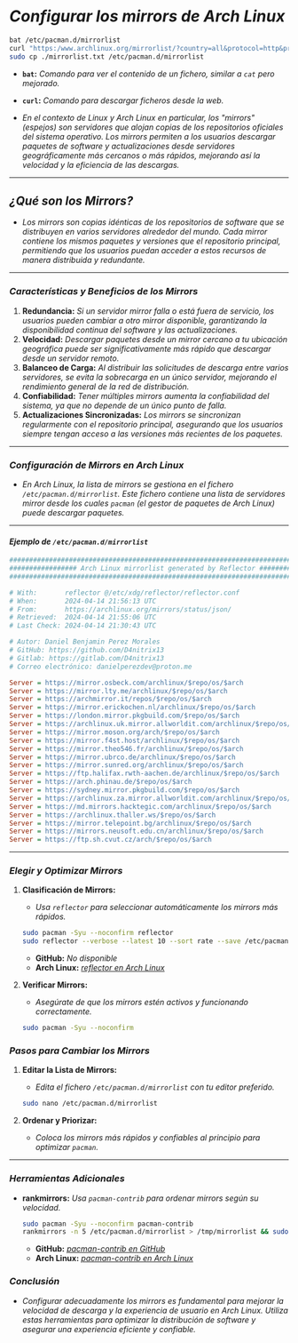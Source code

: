 <!-- Autor: Daniel Benjamin Perez Morales -->
<!-- GitHub: https://github.com/D4nitrix13 -->
<!-- Gitlab: https://gitlab.com/D4nitrix13 -->
<!-- Correo electrónico: danielperezdev@proton.me -->

# ***Configurar los mirrors de Arch Linux***

```bash
bat /etc/pacman.d/mirrorlist
curl "https:/www.archlinux.org/mirrorlist/?country=all&protocol=http&protocol=https&ip_version=4" -o mirrorlist.txt
sudo cp ./mirrorlist.txt /etc/pacman.d/mirrorlist
```

- **`bat`:** *Comando para ver el contenido de un fichero, similar a `cat` pero mejorado.*
- **`curl`:** *Comando para descargar ficheros desde la web.*

- *En el contexto de Linux y Arch Linux en particular, los "mirrors" (espejos) son servidores que alojan copias de los repositorios oficiales del sistema operativo. Los mirrors permiten a los usuarios descargar paquetes de software y actualizaciones desde servidores geográficamente más cercanos o más rápidos, mejorando así la velocidad y la eficiencia de las descargas.*

---

## ***¿Qué son los Mirrors?***

- *Los mirrors son copias idénticas de los repositorios de software que se distribuyen en varios servidores alrededor del mundo. Cada mirror contiene los mismos paquetes y versiones que el repositorio principal, permitiendo que los usuarios puedan acceder a estos recursos de manera distribuida y redundante.*

---

### ***Características y Beneficios de los Mirrors***

1. **Redundancia:** *Si un servidor mirror falla o está fuera de servicio, los usuarios pueden cambiar a otro mirror disponible, garantizando la disponibilidad continua del software y las actualizaciones.*
2. **Velocidad:** *Descargar paquetes desde un mirror cercano a tu ubicación geográfica puede ser significativamente más rápido que descargar desde un servidor remoto.*
3. **Balanceo de Carga:** *Al distribuir las solicitudes de descarga entre varios servidores, se evita la sobrecarga en un único servidor, mejorando el rendimiento general de la red de distribución.*
4. **Confiabilidad:** *Tener múltiples mirrors aumenta la confiabilidad del sistema, ya que no depende de un único punto de falla.*
5. **Actualizaciones Sincronizadas:** *Los mirrors se sincronizan regularmente con el repositorio principal, asegurando que los usuarios siempre tengan acceso a las versiones más recientes de los paquetes.*

---

### ***Configuración de Mirrors en Arch Linux***

- *En Arch Linux, la lista de mirrors se gestiona en el fichero `/etc/pacman.d/mirrorlist`. Este fichero contiene una lista de servidores mirror desde los cuales `pacman` (el gestor de paquetes de Arch Linux) puede descargar paquetes.*

---

#### ***Ejemplo de `/etc/pacman.d/mirrorlist`***

```ini
################################################################################
################# Arch Linux mirrorlist generated by Reflector #################
################################################################################

# With:       reflector @/etc/xdg/reflector/reflector.conf
# When:       2024-04-14 21:56:13 UTC
# From:       https://archlinux.org/mirrors/status/json/
# Retrieved:  2024-04-14 21:55:06 UTC
# Last Check: 2024-04-14 21:30:43 UTC

# Autor: Daniel Benjamin Perez Morales
# GitHub: https://github.com/D4nitrix13
# Gitlab: https://gitlab.com/D4nitrix13
# Correo electrónico: danielperezdev@proton.me

Server = https://mirror.osbeck.com/archlinux/$repo/os/$arch
Server = https://mirror.lty.me/archlinux/$repo/os/$arch
Server = https://archmirror.it/repos/$repo/os/$arch
Server = https://mirror.erickochen.nl/archlinux/$repo/os/$arch
Server = https://london.mirror.pkgbuild.com/$repo/os/$arch
Server = https://archlinux.uk.mirror.allworldit.com/archlinux/$repo/os/$arch
Server = https://mirror.moson.org/arch/$repo/os/$arch
Server = https://mirror.f4st.host/archlinux/$repo/os/$arch
Server = https://mirror.theo546.fr/archlinux/$repo/os/$arch
Server = https://mirror.ubrco.de/archlinux/$repo/os/$arch
Server = https://mirror.sunred.org/archlinux/$repo/os/$arch
Server = https://ftp.halifax.rwth-aachen.de/archlinux/$repo/os/$arch
Server = https://arch.phinau.de/$repo/os/$arch
Server = https://sydney.mirror.pkgbuild.com/$repo/os/$arch
Server = https://archlinux.za.mirror.allworldit.com/archlinux/$repo/os/$arch
Server = https://md.mirrors.hacktegic.com/archlinux/$repo/os/$arch
Server = https://archlinux.thaller.ws/$repo/os/$arch
Server = https://mirror.telepoint.bg/archlinux/$repo/os/$arch
Server = https://mirrors.neusoft.edu.cn/archlinux/$repo/os/$arch
Server = https://ftp.sh.cvut.cz/arch/$repo/os/$arch
```

---

### ***Elegir y Optimizar Mirrors***

1. **Clasificación de Mirrors:**
   - *Usa `reflector` para seleccionar automáticamente los mirrors más rápidos.*

   ```bash
   sudo pacman -Syu --noconfirm reflector
   sudo reflector --verbose --latest 10 --sort rate --save /etc/pacman.d/mirrorlist --protocol https --country <country-code>
   ```

   - **GitHub:** *No disponible*
   - **Arch Linux:** *[reflector en Arch Linux](https://archlinux.org/packages/extra/any/reflector/ "https://archlinux.org/packages/extra/any/reflector/")*

2. **Verificar Mirrors:**
   - *Asegúrate de que los mirrors estén activos y funcionando correctamente.*

   ```bash
   sudo pacman -Syu --noconfirm
   ```

### ***Pasos para Cambiar los Mirrors***

1. **Editar la Lista de Mirrors:**
   - *Edita el fichero `/etc/pacman.d/mirrorlist` con tu editor preferido.*

   ```bash
   sudo nano /etc/pacman.d/mirrorlist
   ```

2. **Ordenar y Priorizar:**
   - *Coloca los mirrors más rápidos y confiables al principio para optimizar `pacman`.*

---

### ***Herramientas Adicionales***

- **rankmirrors:** *Usa `pacman-contrib` para ordenar mirrors según su velocidad.*

   ```bash
   sudo pacman -Syu --noconfirm pacman-contrib
   rankmirrors -n 5 /etc/pacman.d/mirrorlist > /tmp/mirrorlist && sudo mv /tmp/mirrorlist /etc/pacman.d/mirrorlist
   ```

  - **GitHub:** *[pacman-contrib en GitHub](https://github.com/archlinux/pacman-contrib "https://github.com/archlinux/pacman-contrib")*
  - **Arch Linux:** *[pacman-contrib en Arch Linux](https://archlinux.org/packages/extra/x86_64/pacman-contrib/ "https://archlinux.org/packages/extra/x86_64/pacman-contrib/")*

### ***Conclusión***

- *Configurar adecuadamente los mirrors es fundamental para mejorar la velocidad de descarga y la experiencia de usuario en Arch Linux. Utiliza estas herramientas para optimizar la distribución de software y asegurar una experiencia eficiente y confiable.*
